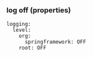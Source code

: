 ### log off (properties)
```
logging:
  level:
    org:
      springframework: OFF
    root: OFF
```